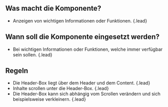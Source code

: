 ## Was macht die Komponente?
* Anzeigen von wichtigen Informationen oder Funktionen. {.lead}

## Wann soll die Komponente eingesetzt werden?
* Bei wichtigen Informationen oder Funktionen, welche immer verfügbar sein sollen. {.lead}

## Regeln
* Die Header-Box liegt über dem Header und dem Content. {.lead}
* Inhalte scrollen unter die Header-Box. {.lead}
* Die Header-Box kann sich abhängig vom Scrollen verändern und sich beispielsweise verkleinern. {.lead}
